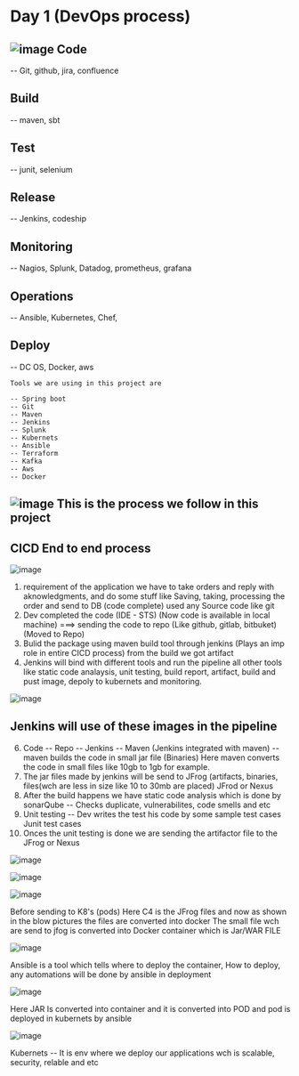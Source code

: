Day 1 (DevOps process)
=====
![image](https://github.com/pavankumar0077/DevOps_Spring_boot_project/assets/40380941/691ac5f3-7354-451f-9365-8e5a87545341)
Code 
----
-- Git, github, jira, confluence

Build
----
-- maven, sbt

Test
----
-- junit, selenium

Release
-------
-- Jenkins, codeship

Monitoring
----------
-- Nagios, Splunk, Datadog, prometheus, grafana

Operations
-----------
-- Ansible, Kubernetes, Chef,

Deploy
------
-- DC OS, Docker, aws

```
Tools we are using in this project are 
```
```
-- Spring boot
-- Git
-- Maven
-- Jenkins
-- Splunk
-- Kubernets
-- Ansible
-- Terraform
-- Kafka
-- Aws
-- Docker
```

![image](https://github.com/pavankumar0077/DevOps_Spring_boot_project/assets/40380941/adc48e0a-cba5-4a0e-a68e-939f72b881ba)
This is the process we follow in this project
---

CICD End to end process
----------------------
![image](https://github.com/pavankumar0077/DevOps_Spring_boot_project/assets/40380941/6b564b2b-b124-44d0-b6dc-61de9a9c2748)

1) requirement of the application we have to take orders and reply with aknowledgments, and do some stuff like Saving, taking, processing the order and send to DB (code complete) used any Source code like git
2) Dev completed the code (IDE - STS) (Now code is available in local machine) ===> sending the code to repo (Like github, gitlab, bitbuket) (Moved to Repo)
3) Bulid the package using maven build tool through jenkins (Plays an imp role in entire CICD process) from the build we got artifact
4) Jenkins will bind with different tools and run the pipeline all other tools like static code analaysis, unit testing, build report, artifact, build and pust image, depoly to kubernets and monitoring.
 
![image](https://github.com/pavankumar0077/DevOps_Spring_boot_project/assets/40380941/30062315-746b-43c5-962a-7733a02cb05f)

Jenkins will use of these images in the pipeline
------------------------------------------------
6) Code -- Repo -- Jenkins -- Maven (Jenkins integrated with maven) -- maven builds the code in small jar file (Binaries) Here maven converts the code in small files like 10gb to 1gb for example. 
7) The jar files made by jenkins will be send to JFrog (artifacts, binaries, files(wch are less in size like 10 to 30mb are placed) JFrod or Nexus 
8) After the build happens we have static code analysis which is done by sonarQube 
-- Checks duplicate, vulnerabilites, code smells and etc
9) Unit testing -- Dev writes the test his code by some sample test cases Junit test cases
10) Onces the unit testing is done we are sending the artifactor file to the JFrog or Nexus

![image](https://github.com/pavankumar0077/DevOps_Spring_boot_project/assets/40380941/6b3efb4c-5c4e-4e21-8aa5-95dbcbfccda4)

![image](https://github.com/pavankumar0077/DevOps_Spring_boot_project/assets/40380941/ce055464-16fd-49ff-b2e4-c59712ea7e16)

![image](https://github.com/pavankumar0077/DevOps_Spring_boot_project/assets/40380941/e0f79b35-d674-459c-9551-98e77386e5b4)

Before sending to K8's (pods)
Here C4 is the JFrog files and now as shown in the blow pictures the files are converted into docker 
The small file wch are send to jfog is converted into Docker container which is Jar/WAR FILE

![image](https://github.com/pavankumar0077/DevOps_Spring_boot_project/assets/40380941/30312491-4619-41ae-a392-82a60ff99515)

Ansible is a tool which tells where to deploy the container, How to deploy, any automations will be done by ansible in deployment

![image](https://github.com/pavankumar0077/DevOps_Spring_boot_project/assets/40380941/28432ebf-1b40-4576-9e13-ebef1299f044)

Here JAR Is converted into container and it is converted into POD and pod is deployed in kubernets by ansible

![image](https://github.com/pavankumar0077/DevOps_Spring_boot_project/assets/40380941/c4458b87-77f5-4b69-b053-178ba80edc16)

Kubernets -- It is env where we deploy our applications wch is scalable, security, relable and etc


















